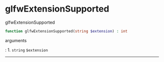 # glfwExtensionSupported
glfwExtensionSupported

```php
function glfwExtensionSupported(string $extension) : int
```

arguments

:    1. `string` `$extension` 

---
     
